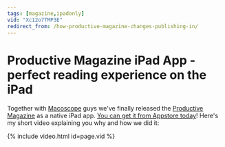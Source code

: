 ```yaml
---
tags: [magazine,ipadonly]
vid: "Xc12o7TMP3E"
redirect_from: /how-productive-magazine-changes-publishing-in/
---
```


# Productive Magazine iPad App - perfect reading experience on the iPad


Together with [Macoscope](http://macoscope.net) guys we've finally released the [Productive Magazine](http://productivemag.com) as a native iPad app. [You can get it from Appstore today](http://appstore.com/nozbecom/productive)! Here's my short video explaining you why and how we did it:

{% include video.html id=page.vid %}

[n]: https://michael.gratis/nozbe